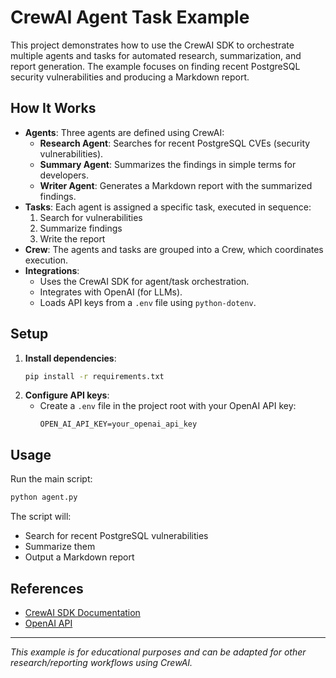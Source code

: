 # CrewAI Agent Task Example

This project demonstrates how to use the CrewAI SDK to orchestrate multiple agents and tasks for automated research, summarization, and report generation. The example focuses on finding recent PostgreSQL security vulnerabilities and producing a Markdown report.

## How It Works

- **Agents**: Three agents are defined using CrewAI:
  - **Research Agent**: Searches for recent PostgreSQL CVEs (security vulnerabilities).
  - **Summary Agent**: Summarizes the findings in simple terms for developers.
  - **Writer Agent**: Generates a Markdown report with the summarized findings.
- **Tasks**: Each agent is assigned a specific task, executed in sequence:
  1. Search for vulnerabilities
  2. Summarize findings
  3. Write the report
- **Crew**: The agents and tasks are grouped into a Crew, which coordinates execution.
- **Integrations**:
  - Uses the CrewAI SDK for agent/task orchestration.
  - Integrates with OpenAI (for LLMs).
  - Loads API keys from a `.env` file using `python-dotenv`.

## Setup

1. **Install dependencies**:
   ```bash
   pip install -r requirements.txt
   ```
2. **Configure API keys**:
   - Create a `.env` file in the project root with your OpenAI API key:
     ```env
     OPEN_AI_API_KEY=your_openai_api_key
     ```

## Usage

Run the main script:
```bash
python agent.py
```

The script will:
- Search for recent PostgreSQL vulnerabilities
- Summarize them
- Output a Markdown report

## References
- [CrewAI SDK Documentation](https://docs.crewai.com/)
- [OpenAI API](https://platform.openai.com/docs/api-reference)

---

*This example is for educational purposes and can be adapted for other research/reporting workflows using CrewAI.*
